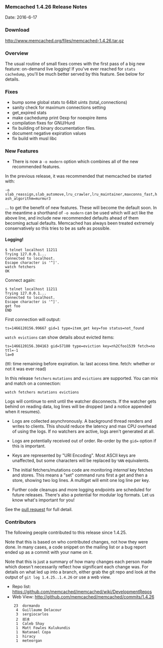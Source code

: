 ### Memcached 1.4.26 Release Notes

Date: 2016-6-17

### Download

http://www.memcached.org/files/memcached-1.4.26.tar.gz

### Overview

The usual routine of small fixes comes with the first pass of a big new
feature: on-demand live logging! If you've ever reached for `stats cachedump`,
you'll be much better served by this feature. See below for details.

### Fixes

  * bump some global stats to 64bit uints (total_connections)
  * sanity check for maximum connections setting
  * get_expired stats
  * make cachedump print 0exp for noexpire items
  * compilation fixes for GNU/Hurd
  * fix building of binary documentation files.
  * document negative expiration values
  * fix build with musl libc

### New Features

  * There is now a `-o modern` option which combines all of the new
    recommended features.

In the previous release, it was recommended that memcached be started with:

`-o slab_reassign,slab_automove,lru_crawler,lru_maintainer,maxconns_fast,hash_algorithm=murmur3`

... to get the benefit of new features. These will become the default soon. In
the meantime a shorthand of `-o modern` can be used which will act like the
above line, and include new recommended defaults ahead of them becoming actual
defaults. Memcached has always been treated extremely conservatively so this
tries to be as safe as possible.

#### Logging!

```
$ telnet localhost 11211
Trying 127.0.0.1...
Connected to localhost.
Escape character is '^]'.
watch fetchers
OK
```

Connect again:
```
$ telnet localhost 11211
Trying 127.0.0.1...
Connected to localhost.
Escape character is '^]'.
get foo
END
```

First connection will output:
```
ts=1466120156.99667 gid=1 type=item_get key=foo status=not_found
```
`watch evictions` can show details about evicted items:
```
ts=1466120156.304163 gid=57180 type=eviction key=n%2Cfoo1539 fetch=no ttl=-1
la=0
```
(ttl: time remaining before expiration. la: last access time. fetch: whether
or not it was ever read)

In this release `fetchers` `mutations` and `evictions` are supported. You can
mix and match on a connection:

`watch fetchers mutations evictions`

Logs will continue to emit until the watcher disconnects. If the watcher gets
behind on reading data, log lines will be dropped (and a notice appended when
it resumes).

 * Logs are collected asynchronously. A background thread renders and writes
   to clients. This should reduce the latency and max CPU overhead of using
   the logs. If no watchers are active, logs aren't generated at all.

 * Logs are potentially received out of order. Re-order by the `gid=` option
   if this is important.

 * Keys are represented by "URI Encoding". Most ASCII keys are unaffected, but
   some characters will be replaced by `%NN` equivalents.

 * The initial fetchers/mutations code are monitoring *internal* key fetches
   and stores. This means a "set" command runs first a get and then a store,
   showing two log lines. A multiget will emit one log line per key.

 * Further code cleanups and more logging endpoints are scheduled for future
   releases. There's also a potential for modular log formats. Let us know
   what's important for you!

See the [pull request](https://github.com/memcached/memcached/pull/127) for
full detail.

### Contributors

The following people contributed to this release since 1.4.25.

Note that this is based on who contributed changes, not how they were
done.  In many cases, a code snippet on the mailing list or a bug
report ended up as a commit with your name on it.

Note that this is just a summary of how many changes each person made
which doesn't necessarily reflect how significant each change was.
For details on what led up into a branch, either grab the git repo and
look at the output of `git log 1.4.25..1.4.26` or use a web view.

  * Repo list: https://github.com/memcached/memcached/wiki/DevelopmentRepos
  * Web View: http://github.com/memcached/memcached/commits/1.4.26

```
    23	dormando
     4	Guillaume Delacour
     3	sergiocarlos
     2	祁冰
     1	Caleb Shay
     1	Matt Fowles Kulukundis
     1	Natanael Copa
     1	hiracy
     1	meteorgan

```

